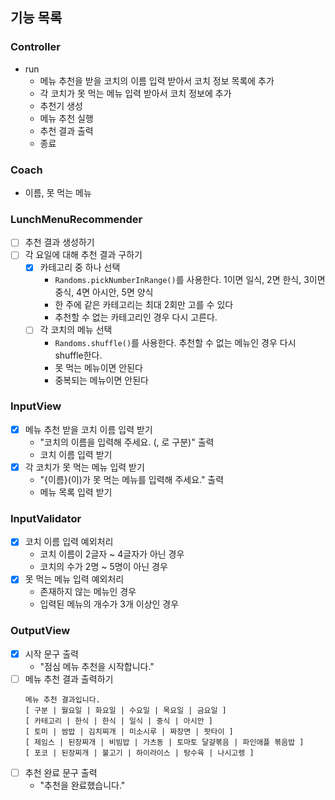 ## 기능 목록

### Controller
- run
  - 메뉴 추천을 받을 코치의 이름 입력 받아서 코치 정보 목록에 추가
  - 각 코치가 못 먹는 메뉴 입력 받아서 코치 정보에 추가
  - 추천기 생성
  - 메뉴 추천 실행
  - 추천 결과 출력
  - 종료

### Coach
- 이름, 못 먹는 메뉴

### LunchMenuRecommender
- [ ] 추천 결과 생성하기
- [ ] 각 요일에 대해 추천 결과 구하기
  - [x] 카테고리 중 하나 선택
    - `Randoms.pickNumberInRange()`를 사용한다. 1이면 일식, 2면 한식, 3이면 중식, 4면 아시안, 5면 양식
    - 한 주에 같은 카테고리는 최대 2회만 고를 수 있다
    - 추천할 수 없는 카테고리인 경우 다시 고른다.
  - [ ] 각 코치의 메뉴 선택
    - `Randoms.shuffle()`를 사용한다. 추천할 수 없는 메뉴인 경우 다시 shuffle한다.
    - 못 먹는 메뉴이면 안된다
    - 중복되는 메뉴이면 안된다

### InputView
- [x] 메뉴 추천 받을 코치 이름 입력 받기
  - "코치의 이름을 입력해 주세요. (, 로 구분)" 출력
  - 코치 이름 입력 받기
- [x] 각 코치가 못 먹는 메뉴 입력 받기
  - "{이름}(이)가 못 먹는 메뉴를 입력해 주세요." 출력
  - 메뉴 목록 입력 받기

### InputValidator
- [x] 코치 이름 입력 예외처리
  - 코치 이름이 2글자 ~ 4글자가 아닌 경우
  - 코치의 수가 2명 ~ 5명이 아닌 경우
- [x] 못 먹는 메뉴 입력 예외처리
  - 존재하지 않는 메뉴인 경우
  - 입력된 메뉴의 개수가 3개 이상인 경우

### OutputView
- [x] 시작 문구 출력
  - "점심 메뉴 추천을 시작합니다." 
- [ ] 메뉴 추천 결과 출력하기
  ```text
  메뉴 추천 결과입니다.
  [ 구분 | 월요일 | 화요일 | 수요일 | 목요일 | 금요일 ]
  [ 카테고리 | 한식 | 한식 | 일식 | 중식 | 아시안 ]
  [ 토미 | 쌈밥 | 김치찌개 | 미소시루 | 짜장면 | 팟타이 ]
  [ 제임스 | 된장찌개 | 비빔밥 | 가츠동 | 토마토 달걀볶음 | 파인애플 볶음밥 ]
  [ 포코 | 된장찌개 | 불고기 | 하이라이스 | 탕수육 | 나시고렝 ]
  ```
- [ ] 추천 완료 문구 출력
  - "추천을 완료했습니다."

